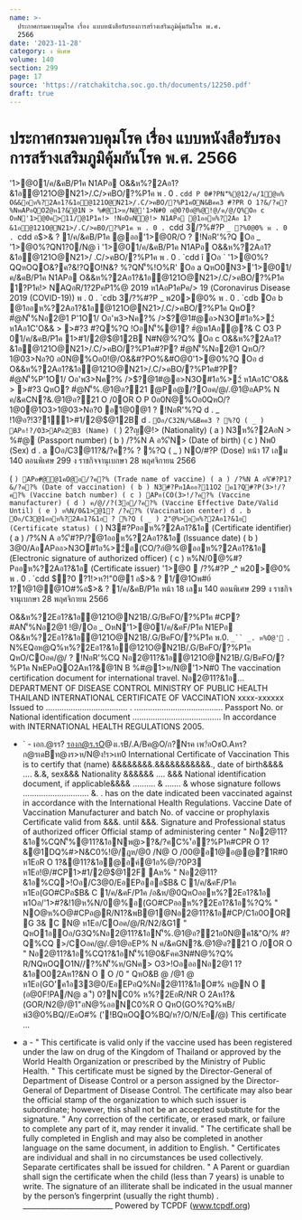 ```yaml
---
name: >-
  ประกาศกรมควบคุมโรค เรื่อง แบบหนังสือรับรองการสร้างเสริมภูมิคุ้มกันโรค พ.ศ.
  2566
date: '2023-11-28'
category: ง พิเศษ
volume: 140
section: 299
page: 17
source: 'https://ratchakitcha.soc.go.th/documents/12250.pdf'
draft: true
---
```


# ประกาศกรมควบคุมโรค เรื่อง แบบหนังสือรับรองการสร้างเสริมภูมิคุ้มกันโรค พ.ศ. 2566

'1>@01/ค/&คB/P1ค N1APอ O&&ห%?2Aอ1?&1อ@121O@N21>/.C/>คBO/?%P1ค พ . 0 . `cdd P 0#?PN'็%@12/ค/1ํ@ห% O&&อห%?2Aอ1?&1อ@121O@N21>/.C/>คBO/?%P1คON&Bคค3 #?PR O 1?&/?ค?%NพAPอQO2ํ@ห1?&@1N > %#@1>ห/N@'1>N#0 อ@0?0อํ@%@!@/ค/@/Q%Oอ c OหN'1>@0ค>11/@1P1ค!> !NอOหN@!> N1APอ @1ออห%?2Aอ 1?&1อ@121O@N21>/.C/>คBO/?%P1ค พ . 0 . `cdd 3/?%#?P `_ ?%0@0% พ . 0 . `cdd อ$>& ? 1/ค/&คB/P1ค @ออ'1>@0R/O ? !NอR'%?Q Oอ _ '1>@0%?QN1?0/N@ ì '1>@01/ค/&คB/P1ค N1APอ O&&ห%?2Aอ1?&1อ@121O@N21>/ .C/>คBO/?%P1ค พ . 0 . `cdd î Oอ ` '1>@0%?QQหOQO&?ค?&!?QO!N&? %?QN'็%!O%R' Oอ a QหO0N3>'1>@01/ค/&คB/P1ค N1APอ O&&ห%?2Aอ1?&1อ@121O@N21>/.C/>คBO/?%P1ค 1?P1ค!> NAQอR/1?2PคP1%@ 2019 ห1AอP1คPค/> 19 (Coronavirus Disease 2019 (COVID-19)) พ . 0 . `cdb 3/?%#?P _ พ20>@0% พ . 0 . `cdb Oอ b @1ออห%?2Aอ1?&1อ@121O@N21>/.C/>คBO/?%P1ค QหO? #ํ@N'็%Nอ2@1 P'1O1/ Oอ'พ3>Nค?% />$?@1#@อ>N3O#1อ%>2์ ห1Aอ1C'O&& > >#?3 #?Q%?Q !OอN'็%@1? #ํ@ห1Aอํ@?& C O3 P 01/ค/&คB/P1ค 1>#1/2@$@12B N#N@%?Q% Oอ c O&&ห%?2Aอ1?&1อ@121O@N21>/.C/>คBO/?%P1ค#?P? #ํ@N'็%Nอ2@1 QหO/?1@03>Nอ?0 อ0N@%Oอ0!@/O&&#?PO%&#O@0'1>@0%?Q Oอ d O&&ห%?2Aอ1?&1อ@121O@N21>/.C/>คBO/?%P1ค#?P? #ํ@N'็%P'1O1/ Oอ'พ3>Nค?% />$?@1#@อ>N3O#1อ%>2์ ห1Aอ1C'O&& > >#?3 QหO? #ํ@N'็%.@1@อ?21 @Pอ@/?Oอค/@/.@1@อAP% N ค/&คCN?&.@1@อ?21 O /0OR O P 0อ0N@%Oอ0QหO/?1@0@1O3>1@03>Nอ?0 อ1@0@1 ? !NอR'%?Q d . _ !1@อ?!3?1์1>#1/2@$@12B d . ` Oอ/C32N/%&Bคค3 ? %?Q ( _ ) APอ!?/O3>APอ2B3 (Name) ( ` ) 2?ญ@!> (Nationality) ( a ) N3ห%?2AอN > %#@ (Passport number) ( b ) /?%N A อ%'ีN> (Date of birth) ( c ) Nพ0 (Sex) d . a Oอ/C3@11?&/?ค?% ? %?Q ( _ ) NO/#?P (Dose) หน้า 17 เลม 140 ตอนพิเศษ 299 ง ราชกิจจานุเบกษา 28 พฤศจิกายน 2566

( ` ) APอ#@@1คO@อ/?ค?% (Trade name of vaccine) ( a ) /?%N A อ%'ี#?P1?&/?ค?% (Date of vaccination) ( b ) N3#?Pห1Aออ?11O2 ค1?Q#?P(3>!/?ค?% (Vaccine batch number) ( c ) APอ(CO(3>!/?ค?% (Vaccine manufacturer) ( d ) ค/@//?(3อ/?ค?% (Vaccine Effective Date/Valid Until) ( e ) ห%N/0&1>@1? /?ค?% (Vaccination center) d . b Oอ/C3@1ออห%?2Aอ1?&1อ ? %?Q ( _ ) 2"@%>อห%?2Aอ1?&1อ (Certificate status) ( ` ) N3#?Pออห%?2Aอ1?&1อ (Certificate identifier) ( a ) /?%N A อ%'ี#?P/?@1ออห%?2Aอ1?&1อ (Issuance date) ( b ) 3@0/AอAPออ>N3O#1อ%>2์อ(CO/?อํ@%@ออห%?2Aอ1?&1อ (Electronic signature of authorized officer) ( c ) ห%N/0@%#?Pออห%?2Aอ1?&1อ (Certificate issuer) '1>@0  /?%#?P _^ พ20>@0% พ . 0 . `cdd $?0 ?1!>ห?!"0@1 อ$>& ? 1/@1Oพ#0์ 1?1@1@@1O#%อ$>& ? 1/ค/&คB/P1ค หน้า 18 เลม 140 ตอนพิเศษ 299 ง ราชกิจจานุเบกษา 28 พฤศจิกายน 2566

O&&ห%?2Eอ1?&1อ@121O@N21B/.G/BคFO/?%P1ค #CP? #AN'็%Nอ2@1 !@/Oอ _ OหN'1>@01/ค/&คF/P1ค N1EPอ O&&ห%?2Eอ1?&1อ@121O@N21B/.G/BคFO/?%P1ค พ.0. `_`` _. ห%O@' `. N%EQอห@Q%ห%?2Eอ1?&1อ@121O@N21B/.G/BคFO/?%P1ค QหO/COอค/@/ ? !NอR'%CQ Nอ2@11?&1อ@121O@N21B/.G/BคFO/?%P1ค NพEPอQO2Aห1?&@1N B %#@1>ห/N@'1>N#0 The vaccination certification document for international travel. Nอ2@11?&1อ... DEPARTMENT OF DISEASE CONTROL MINISTRY OF PUBLIC HEALTH THAILAND INTERNATIONAL CERTIFICATE OF VACCINATION xxxx-xxxxxx Issued to .................................... . ....................................... Passport No. or National identification document ....................................... In accordance with INTERNATIONAL HEALTH REGULATIONS 2005.

- ` - เอก.@รร? รองก@ร.รO@งเ.รB/.A/Bค@O/ก?Nรค เพ?่อOชO.Aหร? ก@รเดBท@งร>ห/N@ง!ร>เท0 International Certificate of Vaccination This is to certify that (name) &&&&&&&&.&&&&&&&&&&&., date of birth&&&& .... &.&, sex&&& Nationality &&&&&& .... &&& National identification document, if applicable&&&& .......... & ....... & whose signature follows ............................. &. . has on the date indicated been vaccinated against in accordance with the International Health Regulations. Vaccine Date of Vaccination Manufacturer and batch No. of vaccine or prophylaxis Certificate valid from &&&. until &&&. Signature and Professional status of authorized officer Official stamp of administering center " Nอ2@11?&1อ%CQN'็%@11?&1อNพ@>?&/?คC%'้อ?%P1ค#CPR O 1?&@1DQ%#>N&C0%!@/ฎห/@0 /N@ O /00@อ1@อ@@?1R#0 ห1EอR O 1?&@11?&1อ@อค์@1อ%@/?0P3 ห1Eอ!@/#CP1>#1/2@$@12F Aห% " Nอ2@11?&1อ%CQ>!Oอ/C3@0/EอEPอออ$B& C 1/ค/&คF/P1ค ห1Eอ(GO#CPอ$B& C 1/ค/&คF/P1ค /อ&ห/@0QหOออห%?2Eอ1?&1อ พ1Oอ/'1>#?&!1@ห%N/0@%อ(GO#CPออห%?2Eอ1?&1อ%?Q% " NO@ห%O@#CPอ@R/N1?&พB@1@Nอ2@11?&1อ#CP/C1อ0OOR G 3& C N@ ห1Eอ/COอค/@/R/N2/&G1์ " QหO1อOอ/G3Q%Nอ2@11?&1อN'็%.@1@อ?21อ0N@ค1&"O/% #?Q%CQ >/COอค/@/.@1@อEP% N ค/&คGN?&.@1@อ?21 O /0OR O " Nอ2@11?&1อ%CQ1?&1อN'็%1@0&Fคค3N#N@%?Q% R/NQหOQO1N//?%N'็%ห/GNค> O3>!OอออNอ2@1 1?&1อO02Aห1?&N O  O /0 " QหO&B @ /@1 @ ห1Eอ(GO'ค1อ33@0/EอEPอQ%Nอ2@11?&1อO#% ห@N O  (อ@0F!PA/N@ a 'ี) 0?NC0% ห%?2EอR/NR O 2Aห1?&(GOR/N2@/@1"อN@%ออNC0%R O QหO(GO%?Q%พB/พ์3@0%BQ//EอO#% ('!BQหOQO%BQ/ห?/O/N/Eอ/@) This certificate ...

- a - " This certificate is valid only if the vaccine used has been registered under the law on drug of the Kingdom of Thailand or approved by the World Health Organization or prescribed by the Ministry of Public Health. " This certificate must be signed by the Director-General of Department of Disease Control or a person assigned by the Director-General of Department of Disease Control. The certificate may also bear the official stamp of the organization to which such issuer is subordinate; however, this shall not be an accepted substitute for the signature. " Any correction of the certificate, or erased mark, or failure to complete any part of it, may render it invalid. " The certificate shall be fully completed in English and may also be completed in another language on the same document, in addition to English. " Certificates are individual and shall in no circumstances be used collectively. Separate certificates shall be issued for children. " A Parent or guardian shall sign the certificate when the child (less than 7 years) is unable to write. The signature of an illiterate shall be indicated in the usual manner by the person’s fingerprint (usually the right thumb) . _________________________ Powered by TCPDF (www.tcpdf.org)
